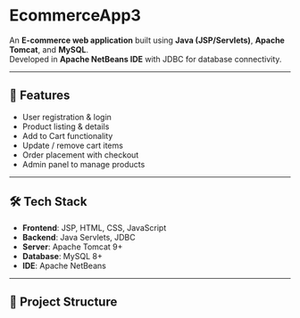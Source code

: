 # EcommerceApp3

An **E-commerce web application** built using **Java (JSP/Servlets)**, **Apache Tomcat**, and **MySQL**.  
Developed in **Apache NetBeans IDE** with JDBC for database connectivity.

---

## 🚀 Features
- User registration & login  
- Product listing & details  
- Add to Cart functionality  
- Update / remove cart items  
- Order placement with checkout  
- Admin panel to manage products  

---

## 🛠️ Tech Stack
- **Frontend**: JSP, HTML, CSS, JavaScript  
- **Backend**: Java Servlets, JDBC  
- **Server**: Apache Tomcat 9+  
- **Database**: MySQL 8+  
- **IDE**: Apache NetBeans  

---

## 📂 Project Structure
